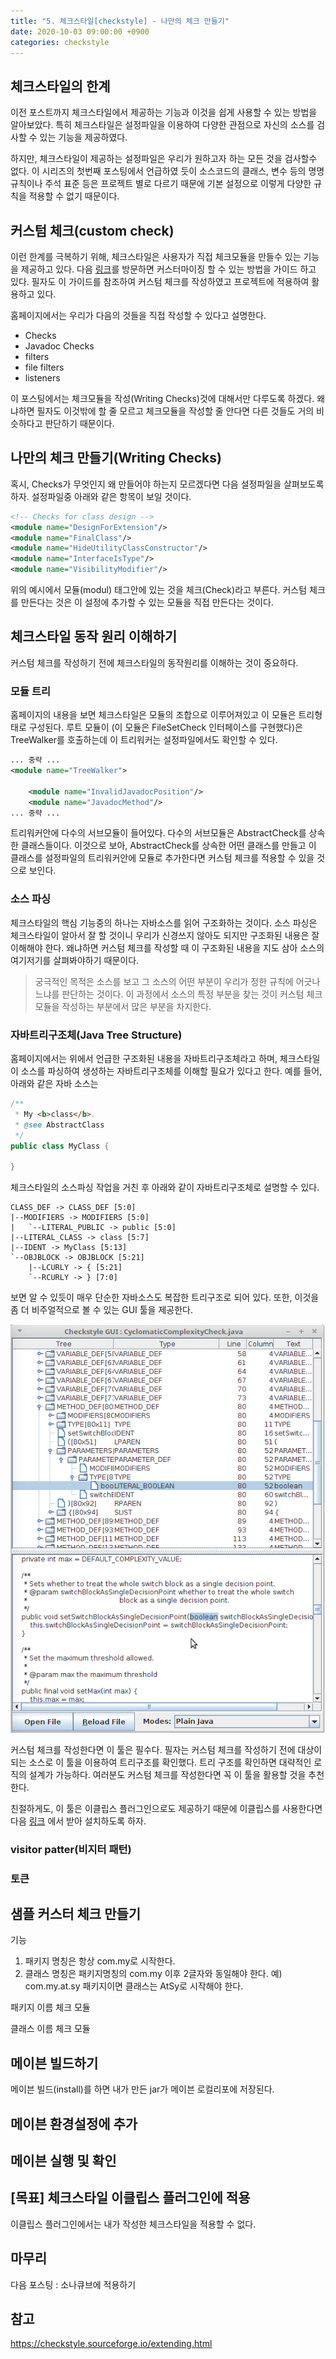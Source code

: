 ```yaml
---
title: "5. 체크스타일[checkstyle] - 나만의 체크 만들기"
date: 2020-10-03 09:00:00 +0900
categories: checkstyle
---
```


## 체크스타일의 한계

이전 포스트까지 체크스타일에서 제공하는 기능과 이것을 쉽게 사용할 수 있는 방법을 알아보았다. 특히 체크스타일은 설정파일을 이용하여 다양한 관점으로 자신의 소스를 검사할 수 있는 기능을 제공하였다. 

하지만, 체크스타일이 제공하는 설정파일은 우리가 원하고자 하는 모든 것을 검사할수 없다. 이 시리즈의 첫번째 포스팅에서 언급하였 듯이 소스코드의 클래스, 변수 등의 명명규칙이나 주석 표준 등은 프로젝트 별로 다르기 때문에 기본 설정으로 이렇게 다양한  규칙을 적용할 수 없기 때문이다.

## 커스텀 체크(custom check)

이런 한계를 극복하기 위해, 체크스타일은 사용자가 직접 체크모듈을 만들수 있는 기능을 제공하고 있다. 다음 [링크](https://checkstyle.sourceforge.io/extending.html)를 방문하면 커스터마이징 할 수 있는 방법을 가이드 하고 있다. 필자도 이 가이드를 참조하여 커스텀 체크를 작성하였고 프로젝트에 적용하여 활용하고 있다.

홈페이지에서는 우리가 다음의 것들을 직접 작성할 수 있다고 설명한다. 

* Checks
* Javadoc Checks
* filters
* file filters
* listeners

이 포스팅에서는 체크모듈을 작성(Writing Checks)것에 대해서만 다루도록 하겠다. 왜냐하면 필자도 이것밖에 할 줄 모르고 체크모듈을 작성할 줄 안다면 다른 것들도 거의 비슷하다고 판단하기 때문이다.

## 나만의 체크 만들기(Writing Checks)

혹시, Checks가 무엇인지 왜 만들어야 하는지 모르겠다면 다음 설정파일을 살펴보도록 하자. 설정파일중 아래와 같은 항목이 보일 것이다.

```xml
<!-- Checks for class design -->
<module name="DesignForExtension"/>
<module name="FinalClass"/>
<module name="HideUtilityClassConstructor"/>
<module name="InterfaceIsType"/>
<module name="VisibilityModifier"/>

```

위의 예시에서 모듈(modul) 태그안에 있는 것을 체크(Check)라고 부른다. 커스텀 체크를 만든다는 것은 이 설정에 추가할 수 있는 모듈을 직접 만든다는 것이다.

## 체크스타일 동작 원리 이해하기

커스텀 체크를 작성하기 전에 체크스타일의 동작원리를 이해하는 것이 중요하다. 

### 모듈 트리

홈페이지의 내용을 보면 체크스타일은 모듈의 조합으로 이루어져있고 이 모듈은 트리형태로 구성된다. 루트 모듈이 (이 모듈은 FileSetCheck 인터페이스를 구현했다)은 TreeWalker를 호출하는데 이 트리워커는 설정파일에서도 확인할 수 있다. 

```xml
... 중략 ...
<module name="TreeWalker">

    <module name="InvalidJavadocPosition"/>
    <module name="JavadocMethod"/>
... 중략 ...
```

트리워커안에 다수의 서브모듈이 들어있다. 다수의 서브모듈은 AbstractCheck를 상속한 클래스들이다. 이것으로 보아, AbstractCheck를 상속한 어떤 클래스를 만들고 이 클래스를 설정파일의 트리워커안에 모듈로 추가한다면 커스텀 체크를 적용할 수 있을 것으로 보인다. 

### 소스 파싱

체크스타일의 핵심 기능중의 하나는 자바소스를 읽어 구조화하는 것이다. 소스 파싱은 체크스타일이 알아서 잘 할 것이니 우리가 신경쓰지 않아도 되지만 구조화된 내용은 잘 이해해야 한다. 왜냐하면 커스텀 체크를 작성할 때 이 구조화된 내용을 지도 삼아 소스의 여기저기를 살펴봐야하기 때문이다. 

> 궁극적인 목적은 소스를 보고 그 소스의 어떤 부분이 우리가 정한 규칙에 어긋나느냐를 판단하는 것이다. 이 과정에서 소스의 특정 부분을 찾는 것이 커스텀 체크모듈을 작성하는 부분에서 많은 부분을 차지한다.

### 자바트리구조체(Java Tree Structure)

홈페이지에서는 위에서 언급한 구조화된 내용을 자바트리구조체라고 하며, 체크스타일이 소스를 파싱하여 생성하는 자바트리구조체를 이해할 필요가 있다고 한다. 예를 들어, 아래와 같은 자바 소스는 

```java
/**
 * My <b>class</b>.
 * @see AbstractClass
 */
public class MyClass {

}
```

 체크스타일의 소스파싱 작업을 거친 후 아래와 같이 자바트리구조체로 설명할 수 있다.

```
CLASS_DEF -> CLASS_DEF [5:0]
|--MODIFIERS -> MODIFIERS [5:0]
|   `--LITERAL_PUBLIC -> public [5:0]
|--LITERAL_CLASS -> class [5:7]
|--IDENT -> MyClass [5:13]
`--OBJBLOCK -> OBJBLOCK [5:21]
    |--LCURLY -> { [5:21]
    `--RCURLY -> } [7:0]
```

보면 알 수 있듯이 매우 단순한 자바소스도 복잡한 트리구조로 되어 있다. 또한, 이것을 좀 더 비주얼적으로 볼 수 있는 GUI 툴을 제공한다. 

![체크스타일 GUI 툴](2020-10-03-custom-check.assets/image-20201003155213022.png)

커스텀 체크를 작성한다면 이 툴은 필수다. 필자는 커스텀 체크를 작성하기 전에 대상이 되는 소스로 이 툴을 이용하여 트리구조를 확인했다. 트리 구조를 확인하면 대략적인 로직의 설계가 가능하다. 여러분도 커스텀 체크를 작성한다면 꼭 이 툴을 활용할 것을 추천한다.

친절하게도, 이 툴은 이클립스 플러그인으로도 제공하기 때문에 이클립스를 사용한다면 다음 [링크](https://github.com/sevntu-checkstyle/checkstyle-ast-eclipse-viewer) 에서 받아 설치하도록 하자. 

### visitor patter(비지터 패턴)

### 토큰

## 샘플 커스터 체크 만들기

기능 

1. 패키지 명칭은 항상 com.my로 시작한다. 
2. 클래스 명칭은 패키지명칭의 com.my 이후 2글자와 동일해야 한다. 
   예) com.my.at.sy  패키지이면 클래스는 AtSy로 시작해야 한다.

패키지 이름 체크 모듈

클래스 이름 체크 모듈

## 메이븐 빌드하기

메이븐 빌드(install)를 하면 내가 만든 jar가 메이븐 로컬리포에 저장된다. 

## 메이븐 환경설정에 추가



## 메이븐 실행 및 확인



## [목표] 체크스타일 이클립스 플러그인에 적용

이클립스 플러그인에서는 내가 작성한 체크스타일을 적용할 수 없다. 



## 마무리

다음 포스팅 : 소나큐브에 적용하기



## 참고

https://checkstyle.sourceforge.io/extending.html